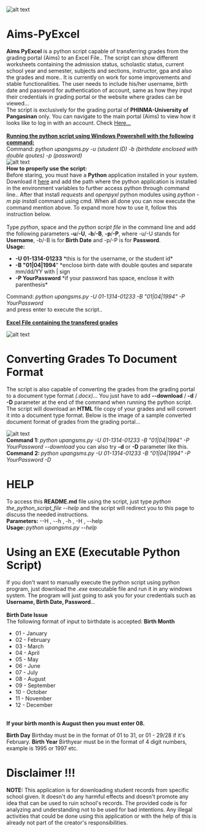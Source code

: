 ![alt text](https://upangsms.phinma.edu.ph/upang/images/des_UIPEN_BG.jpg)
# Aims-PyExcel
<b>Aims PyExcel</b> is a python script capable of transferring grades from the grading portal (Aims) to an Excel File.. The script can show different worksheets containing the admission status, scholastic status, current school year and semester, subjects and sections, instructor, gpa and also the grades and more.. It is currently on work for some improvements and stable functionalities. The user needs to include his/her username, birth date and password for authentication of account, same as how they input their credentials in grading portal or the website where grades can be viewed... <br/>
The script is exclusively for the grading portal of <b>PHINMA-University of Pangasinan</b> only. You can navigate to the main portal (Aims) to view how it looks like to log in with an account. Check <a href="https://upangsms.phinma.edu.ph/upang/students/" target="_blank">Here...</a>
<br/><br/>
<b><u>Running the python script using Windows Powershell with the following command:</u></b><br/>
Command: <i>python upangsms.py -u (student ID) -b (birthdate enclosed with double qoutes) -p (password)</i>
<br/>
![alt text](https://user-images.githubusercontent.com/45601866/71725795-1f9fc280-2e70-11ea-8295-ecb937db4497.png)<br/>
<b>How to properly use the script:</b><br/>
Before staring, you must have a <b>Python</b> application installed in your system. Download it <a href="https://www.python.org/">here</a> and add the path where the python application is installed in the environment variables to further access python through command line.. After that install <i>requests</i> and <i>openpyxl</i> python modules using <i>python -m pip install</i> command using cmd. When all done you can now execute the command mention above. To expand more how to use it, follow this instruction below.<br/><br/>
Type <i>python</i>, space and the <i>python script file</i> in the command line and add the following parameters <b>-u</b>/<b>-U</b>, <b>-b</b>/<b>-B</b>, <b>-p</b>/<b>-P</b>, where -u/-U stands for <b>Username</b>, -b/-B is for <b>Birth Date</b> and -p/-P is for <b>Password</b>.<br/>
<b>Usage:</b>
<ul>
  <li><b>-U 01-1314-01233</b> *this is for the username, or the student id*</li>
  <li><b>-B "01|04|1994</b>" *enclose birth date with double qoutes and separate mm/dd/YY with | sign</li>
  <li><b>-P YourPassword</b> *if your password has space, enclose it with parenthesis*</li>
</ul>
Command: <i>python upangsms.py -U 01-1314-01233 -B "01|04|1994" -P YourPassword</i><br/>
and press enter to execute the script..<br/><br/>
<b><u>Excel File containing the transfered grades</u></b><br/>

![alt text](https://user-images.githubusercontent.com/45601866/71725800-229ab300-2e70-11ea-8a2c-0e9b21e389c4.png)
<br/>

# Converting Grades To Document Format
The script is also capable of converting the grades from the grading portal to a document type format *(.docx)*... You just have to add <b>--download</b> / <b>-d</b> / <b>-D</b> parameter at the end of the command when running the python script. The script will download an <b>HTML</b> file copy of your grades and will convert it into a document type format. Below is the image of a sample converted document format of grades from the grading portal... <br/>

![alt text](https://user-images.githubusercontent.com/45601866/71755812-784e7a00-2ec7-11ea-94be-14fec65aa1ee.png)
<br/>
<b>Command 1: </b><i>python upangsms.py -U 01-1314-01233 -B "01|04|1994" -P YourPassword --download</i>
you can also try <b>-d</b> or <b>-D</b> parameter like this.
<b>Command 2: </b><i>python upangsms.py -U 01-1314-01233 -B "01|04|1994" -P YourPassword -D</i>
<br/>
# HELP
To access this <b>README.md</b> file using the script, just type *python the_python_script_file --help* and the script will redirect you to this page to discuss the needed instructions.<br/>
<b>Parameters: </b> --H , --h , -h , -H , --help<br/>
<b>Usage: </b> *python upangsms.py --help*

# Using an EXE (Executable Python Script)
If you don't want to manually execute the python script using python program, just download the *.exe* executable file and run it in any windows system. The program will just going to ask you for your credentials such as <b>Username, Birth Date, Password</b>...<br/>
<br/>
<b>Birth Date Issue</b><br/>
The following format of input to birthdate is accepted:
<b>Birth Month</b>
<ul>
  <li>01 - January </li>
  <li>02 - February </li>
  <li>03 - March </li>
  <li>04 - April </li>
  <li>05 - May </li>
  <li>06 - June </li>
  <li>07 - July </li>
  <li>08 - August </li>
  <li>09 - September </li>
  <li>10 - October </li>
  <li>11 - November </li>
  <li>12 - December </li>
 </ul>
 <br/><b> If your birth month is August then you must enter 08. </b><br/>
 
<b>Birth Day</b>
Birthday must be in the format of 01 to 31, or 01 - 29/28 if it's February.
<b>Birth Year</b>
Birthyear must be in the format of 4 digit numbers, example is 1995 or 1997 etc.

# Disclaimer !!!
<b>NOTE:</b> This application is for downloading student records from specific school given. It doesn't do any harmful effects and doesn't promote
any idea that can be used to ruin school's records. The provided code is for analyzing and understanding not to be used for bad intentions. 
Any illegal activities that could be done using this application or with the help of this is already not part of the creator's responsibilities.
